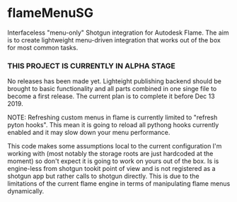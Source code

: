 # flameMenuSG
Interfaceless "menu-only" Shotgun integration for Autodesk Flame.
The aim is to create lightweight menu-driven integration that works 
out of the box for most common tasks.

### THIS PROJECT IS CURRENTLY IN ALPHA STAGE
No releases has been made yet.
Lighteight publishing backend should be brought to basic functionality and all parts
combined in one singe file to become a first release.
The current plan is to complete it before Dec 13 2019.

NOTE: Refreshing custom menus in flame is currently limited to "refresh pyton hooks".
This mean it is going to reload all pythong hooks currently enabled and it may slow down
your menu performance.

This code makes some assumptions local to the current configuration
I'm working with (most notably the storage roots are just hardcoded at the moment) 
so don't expect it is going to work on yours out of the box.
Is is engine-less from shotgun tookit point of view and is not registered as a shotgun app
but rather calls to shotgun directly. This is due to the limitations of the current flame engine 
in terms of manipulating flame menus dynamically.
